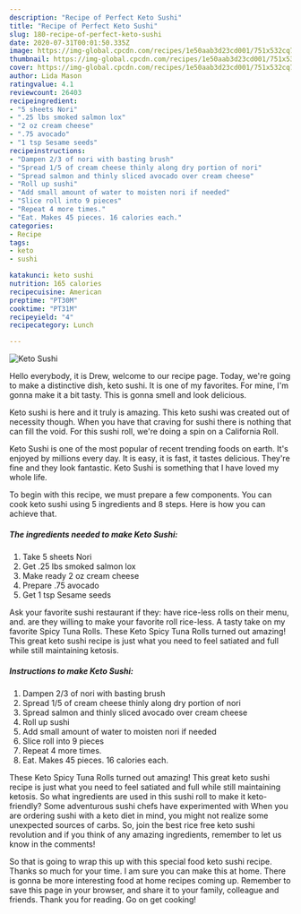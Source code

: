 ```yaml
---
description: "Recipe of Perfect Keto Sushi"
title: "Recipe of Perfect Keto Sushi"
slug: 180-recipe-of-perfect-keto-sushi
date: 2020-07-31T00:01:50.335Z
image: https://img-global.cpcdn.com/recipes/1e50aab3d23cd001/751x532cq70/keto-sushi-recipe-main-photo.jpg
thumbnail: https://img-global.cpcdn.com/recipes/1e50aab3d23cd001/751x532cq70/keto-sushi-recipe-main-photo.jpg
cover: https://img-global.cpcdn.com/recipes/1e50aab3d23cd001/751x532cq70/keto-sushi-recipe-main-photo.jpg
author: Lida Mason
ratingvalue: 4.1
reviewcount: 26403
recipeingredient:
- "5 sheets Nori"
- ".25 lbs smoked salmon lox"
- "2 oz cream cheese"
- ".75 avocado"
- "1 tsp Sesame seeds"
recipeinstructions:
- "Dampen 2/3 of nori with basting brush"
- "Spread 1/5 of cream cheese thinly along dry portion of nori"
- "Spread salmon and thinly sliced avocado over cream cheese"
- "Roll up sushi"
- "Add small amount of water to moisten nori if needed"
- "Slice roll into 9 pieces"
- "Repeat 4 more times."
- "Eat. Makes 45 pieces. 16 calories each."
categories:
- Recipe
tags:
- keto
- sushi

katakunci: keto sushi 
nutrition: 165 calories
recipecuisine: American
preptime: "PT30M"
cooktime: "PT31M"
recipeyield: "4"
recipecategory: Lunch

---
```



![Keto Sushi](https://img-global.cpcdn.com/recipes/1e50aab3d23cd001/751x532cq70/keto-sushi-recipe-main-photo.jpg)

Hello everybody, it is Drew, welcome to our recipe page. Today, we're going to make a distinctive dish, keto sushi. It is one of my favorites. For mine, I'm gonna make it a bit tasty. This is gonna smell and look delicious.

Keto sushi is here and it truly is amazing. This keto sushi was created out of necessity though. When you have that craving for sushi there is nothing that can fill the void. For this sushi roll, we&#39;re doing a spin on a California Roll.

Keto Sushi is one of the most popular of recent trending foods on earth. It's enjoyed by millions every day. It is easy, it is fast, it tastes delicious. They're fine and they look fantastic. Keto Sushi is something that I have loved my whole life.


To begin with this recipe, we must prepare a few components. You can cook keto sushi using 5 ingredients and 8 steps. Here is how you can achieve that.

<!--inarticleads1-->

##### The ingredients needed to make Keto Sushi:

1. Take 5 sheets Nori
1. Get .25 lbs smoked salmon lox
1. Make ready 2 oz cream cheese
1. Prepare .75 avocado
1. Get 1 tsp Sesame seeds


Ask your favorite sushi restaurant if they: have rice-less rolls on their menu, and. are they willing to make your favorite roll rice-less. A tasty take on my favorite Spicy Tuna Rolls. These Keto Spicy Tuna Rolls turned out amazing! This great keto sushi recipe is just what you need to feel satiated and full while still maintaining ketosis. 

<!--inarticleads2-->

##### Instructions to make Keto Sushi:

1. Dampen 2/3 of nori with basting brush
1. Spread 1/5 of cream cheese thinly along dry portion of nori
1. Spread salmon and thinly sliced avocado over cream cheese
1. Roll up sushi
1. Add small amount of water to moisten nori if needed
1. Slice roll into 9 pieces
1. Repeat 4 more times.
1. Eat. Makes 45 pieces. 16 calories each.


These Keto Spicy Tuna Rolls turned out amazing! This great keto sushi recipe is just what you need to feel satiated and full while still maintaining ketosis. So what ingredients are used in this sushi roll to make it keto-friendly? Some adventurous sushi chefs have experimented with When you are ordering sushi with a keto diet in mind, you might not realize some unexpected sources of carbs. So, join the best rice free keto sushi revolution and if you think of any amazing ingredients, remember to let us know in the comments! 

So that is going to wrap this up with this special food keto sushi recipe. Thanks so much for your time. I am sure you can make this at home. There is gonna be more interesting food at home recipes coming up. Remember to save this page in your browser, and share it to your family, colleague and friends. Thank you for reading. Go on get cooking!
